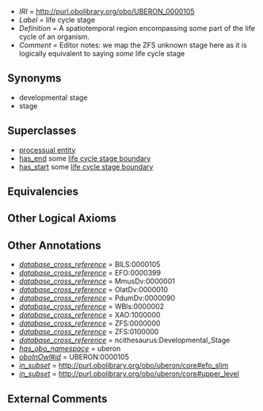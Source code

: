  * *IRI* = http://purl.obolibrary.org/obo/UBERON_0000105
 * *Label* = life cycle stage
 * *Definition* = A spatiotemporal region encompassing some part of the life cycle of an organism.
 * *Comment* = Editor notes: we map the ZFS unknown stage here as it is logically equivalent to saying *some* life cycle stage

## Synonyms

 * developmental stage
 * stage

## Superclasses

 * [processual entity](../../UBERON/00/UBERON_0000000.md)
 * [has_end](../../core#has/nd/core#has_end.md) some [life cycle stage boundary](../../UBERON/03/UBERON_0000103.md)
 * [has_start](../../core#has/rt/core#has_start.md) some [life cycle stage boundary](../../UBERON/03/UBERON_0000103.md)

## Equivalencies


## Other Logical Axioms


## Other Annotations

 * *[database_cross_reference](../../ef/oboInOwl#hasDbXref.md)* = BILS:0000105
 * *[database_cross_reference](../../ef/oboInOwl#hasDbXref.md)* = EFO:0000399
 * *[database_cross_reference](../../ef/oboInOwl#hasDbXref.md)* = MmusDv:0000001
 * *[database_cross_reference](../../ef/oboInOwl#hasDbXref.md)* = OlatDv:0000010
 * *[database_cross_reference](../../ef/oboInOwl#hasDbXref.md)* = PdumDv:0000090
 * *[database_cross_reference](../../ef/oboInOwl#hasDbXref.md)* = WBls:0000002
 * *[database_cross_reference](../../ef/oboInOwl#hasDbXref.md)* = XAO:1000000
 * *[database_cross_reference](../../ef/oboInOwl#hasDbXref.md)* = ZFS:0000000
 * *[database_cross_reference](../../ef/oboInOwl#hasDbXref.md)* = ZFS:0100000
 * *[database_cross_reference](../../ef/oboInOwl#hasDbXref.md)* = ncithesaurus:Developmental_Stage
 * *[has_obo_namespace](../../ce/oboInOwl#hasOBONamespace.md)* = uberon
 * *[oboInOwl#id](../../id/oboInOwl#id.md)* = UBERON:0000105
 * *[in_subset](../../et/oboInOwl#inSubset.md)* = http://purl.obolibrary.org/obo/uberon/core#efo_slim
 * *[in_subset](../../et/oboInOwl#inSubset.md)* = http://purl.obolibrary.org/obo/uberon/core#upper_level

## External Comments

